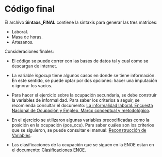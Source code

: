 # Código final


El archivo **Sintaxs_FINAL** contiene la sintaxis para generar las tres matrices:

* Laboral. 
* Masa de horas. 
* Artesanos.


Consideraciones finales:

* El código se puede correr con las bases de datos tal y cual como se descargan de internet.

* La variable *ingocup* tiene algunos casos en donde se tiene información. En este sentido, se puede optar por dos opciones: hacer una imputación o ignorar los vacíos.

* Para hacer el ejercicio sobre la ocupación secundaria, se debe construir la variables de informalidad. Para saber los criterios a seguir, se recomienda consultar el documento: [La informalidad laboral. Encuesta Nacional de Ocupación y Empleo. Marco conceptual y metodológico](http://www3.inegi.org.mx/sistemas/biblioteca/ficha.aspx?upc=702825060459).

* En el ejercicio se utilizaron algunas variables precodificadas como la posición en la ocupación (pos_ocu). Para saber cuáles son los criterios que se siguieron, se puede consultar el manual: [Reconstrucción de Variables](http://www.inegi.org.mx/est/contenidos/proyectos/encuestas/hogares/regulares/enoe/doc/recons_var_15ymas.pdf).

* Las clasificaciones de la ocupación que se siguen en la ENOE estan en el documento: [Clasificaciones ENOE](http://www.inegi.org.mx/est/contenidos/proyectos/encuestas/hogares/regulares/enoe/doc/clasificaciones_enoe.pdf).











